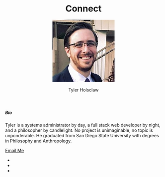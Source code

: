 <!-- Intro Header -->
<header class="masthead">
  <div class="intro-body">
    <div class="container">
      <div class="row">
        <div class="col-lg-8 mx-auto">
          <h1 class="title_text">Connect</h1>
          <img id="connect-profile" src="img/me-thumb.jpeg">
          <p class="wooden_text">Tyler Holsclaw</p>
        </div>
      </div>
    </div>
  </div>
</header>

<!-- About Section -->
<section id="project-1" class="content-section text-center page_section">
  <div class="container">
    <div class="row">
      <div class="col-lg-8 mx-auto">
        <h2 class="strong_text"></h2>
      </div>
    </div>
    <div class="row">
      <div class="col-1">
      </div>
      <div class="card blog_card col-lg-10">
        <h5 class="card-header item_text">Bio</h5>
        <div class="card-body">
          <p class="card-text subtle_text">Tyler is a systems administrator by day, a full stack web developer by night, and a philosopher by candlelight. No project is unimaginable, no topic is unponderable. He graduated from San Diego State University with degrees in Philosophy and Anthropology.</p>
          <a href="mailto:tholsclaw@protonmail.com" class="btn btn-default btn-lg strong_text">Email Me</a>
        </div>
        <div class="col">
        </div>
      </div>
      <div class="col-1">
      </div>
    </div>
  </div>
</section>

<!-- Contact Section -->
<section id="contact" class="content-section text-center page_section page_section">
  <div class="container">
    <div class="row">
      <div class="col-lg-8 mx-auto">
        <p class="normal_text"></p>
        <ul class="list-inline banner-social-buttons">
          <li class="list-inline-item">
            <a href="https://www.linkedin.com/in/tyler-holsclaw-224242b7" class="btn btn-default btn-lg">
              <i class="fa fa-linkedin fa-fw"></i>
              <span class="network-name strong_text"></span>
            </a>
          </li>
          <li class="list-inline-item">
            <a href="https://github.com/deScriber" class="btn btn-default btn-lg">
              <i class="fa fa-github fa-fw"></i>
              <span class="network-name strong_text"></span>
            </a>
          </li>
          <li class="list-inline-item">
            <a href="https://stackoverflow.com/users/9716042/describer" class="btn btn-default btn-lg">
              <i class="fa fa-stack-overflow fa-fw"></i>
              <span class="network-name strong_text"></span>
            </a>
          </li>
        </ul>
      </div>
    </div>
  </div>
</section>
